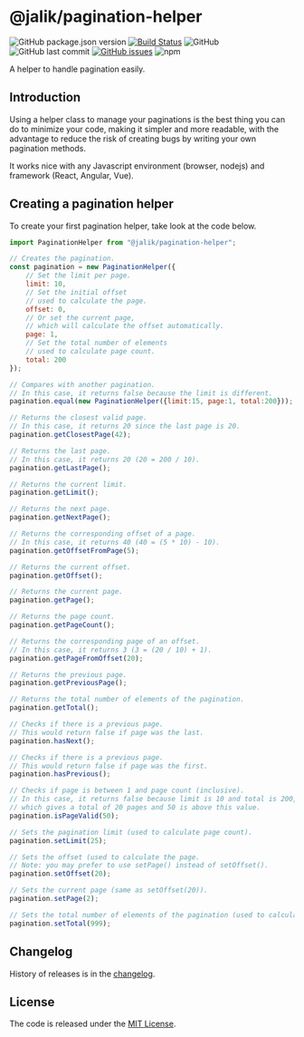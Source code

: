 # @jalik/pagination-helper
![GitHub package.json version](https://img.shields.io/github/package-json/v/jalik/js-pagination-helper.svg)
[![Build Status](https://travis-ci.com/jalik/js-pagination-helper.svg?branch=master)](https://travis-ci.com/jalik/js-pagination-helper)
![GitHub](https://img.shields.io/github/license/jalik/js-pagination-helper.svg)
![GitHub last commit](https://img.shields.io/github/last-commit/jalik/js-pagination-helper.svg)
[![GitHub issues](https://img.shields.io/github/issues/jalik/js-pagination-helper.svg)](https://github.com/jalik/js-pagination-helper/issues)
![npm](https://img.shields.io/npm/dt/@jalik/pagination-helper.svg)

A helper to handle pagination easily.

## Introduction

Using a helper class to manage your paginations is the best thing you can do to minimize your code, making it simpler and more readable, with the advantage to reduce the risk of creating bugs by writing your own pagination methods.

It works nice with any Javascript environment (browser, nodejs) and framework (React, Angular, Vue).

## Creating a pagination helper

To create your first pagination helper, take look at the code below.

```js
import PaginationHelper from "@jalik/pagination-helper";

// Creates the pagination.
const pagination = new PaginationHelper({
    // Set the limit per page.
    limit: 10,
    // Set the initial offset
    // used to calculate the page.
    offset: 0,
    // Or set the current page,
    // which will calculate the offset automatically.
    page: 1,
    // Set the total number of elements
    // used to calculate page count.
    total: 200
});

// Compares with another pagination.
// In this case, it returns false because the limit is different.
pagination.equal(new PaginationHelper({limit:15, page:1, total:200}));

// Returns the closest valid page.
// In this case, it returns 20 since the last page is 20.
pagination.getClosestPage(42);

// Returns the last page.
// In this case, it returns 20 (20 = 200 / 10).
pagination.getLastPage();

// Returns the current limit.
pagination.getLimit();

// Returns the next page.
pagination.getNextPage();

// Returns the corresponding offset of a page.
// In this case, it returns 40 (40 = (5 * 10) - 10).
pagination.getOffsetFromPage(5);

// Returns the current offset.
pagination.getOffset();

// Returns the current page.
pagination.getPage();

// Returns the page count.
pagination.getPageCount();

// Returns the corresponding page of an offset.
// In this case, it returns 3 (3 = (20 / 10) + 1).
pagination.getPageFromOffset(20);

// Returns the previous page. 
pagination.getPreviousPage();

// Returns the total number of elements of the pagination.
pagination.getTotal();

// Checks if there is a previous page.
// This would return false if page was the last.
pagination.hasNext();

// Checks if there is a previous page.
// This would return false if page was the first.
pagination.hasPrevious();

// Checks if page is between 1 and page count (inclusive).
// In this case, it returns false because limit is 10 and total is 200,
// which gives a total of 20 pages and 50 is above this value.
pagination.isPageValid(50);

// Sets the pagination limit (used to calculate page count).
pagination.setLimit(25);

// Sets the offset (used to calculate the page.
// Note: you may prefer to use setPage() instead of setOffset().
pagination.setOffset(20);

// Sets the current page (same as setOffset(20)).
pagination.setPage(2);

// Sets the total number of elements of the pagination (used to calculate page count).
pagination.setTotal(999);
```

## Changelog

History of releases is in the [changelog](./CHANGELOG.md).

## License

The code is released under the [MIT License](http://www.opensource.org/licenses/MIT).
